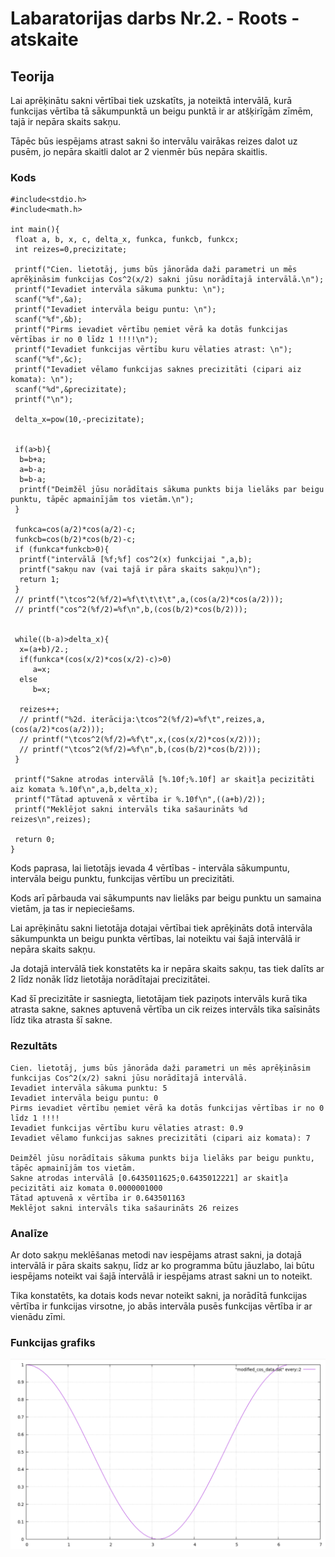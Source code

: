 <!-- https://help.github.com/en/github/writing-on-github/basic-writing-and-formatting-syntax -->
# Labaratorijas darbs Nr.2. - Roots - atskaite

## Teorija
Lai aprēķinātu sakni vērtībai tiek uzskatīts, ja noteiktā intervālā, kurā funkcijas vērtība tā sākumpunktā un beigu punktā ir ar atšķirīgām zīmēm, tajā ir nepāra skaits sakņu.

Tāpēc būs iespējams atrast sakni šo intervālu vairākas reizes dalot uz pusēm, jo nepāra skaitli dalot ar 2 vienmēr būs nepāra skaitlis. 
### Kods
	#include<stdio.h>
	#include<math.h>
	
	int main(){
	 float a, b, x, c, delta_x, funkca, funkcb, funkcx;
	 int reizes=0,precizitate;
	
	 printf("Cien. lietotāj, jums būs jānorāda daži parametri un mēs aprēķināsim funkcijas Cos^2(x/2) sakni jūsu norādītajā intervālā.\n");
	 printf("Ievadiet intervāla sākuma punktu: \n");
	 scanf("%f",&a);
	 printf("Ievadiet intervāla beigu puntu: \n");
	 scanf("%f",&b);
	 printf("Pirms ievadiet vērtību ņemiet vērā ka dotās funkcijas vērtības ir no 0 līdz 1 !!!!\n");
	 printf("Ievadiet funkcijas vērtību kuru vēlaties atrast: \n");
	 scanf("%f",&c);
	 printf("Ievadiet vēlamo funkcijas saknes precizitāti (cipari aiz komata): \n");
	 scanf("%d",&precizitate);
	 printf("\n");
	
	 delta_x=pow(10,-precizitate);


	 if(a>b){
	  b=b+a;
	  a=b-a;
	  b=b-a;
	  printf("Deimžēl jūsu norādītais sākuma punkts bija lielāks par beigu punktu, tāpēc apmainījām tos vietām.\n");
	 }

	 funkca=cos(a/2)*cos(a/2)-c;
	 funkcb=cos(b/2)*cos(b/2)-c;
	 if (funkca*funkcb>0){
	  printf("intervālā [%f;%f] cos^2(x) funkcijai ",a,b);
	  printf("sakņu nav (vai tajā ir pāra skaits sakņu)\n");
	  return 1;
	 }
	 // printf("\tcos^2(%f/2)=%f\t\t\t\t",a,(cos(a/2)*cos(a/2)));
	 // printf("cos^2(%f/2)=%f\n",b,(cos(b/2)*cos(b/2)));


	 while((b-a)>delta_x){
	  x=(a+b)/2.;
	  if(funkca*(cos(x/2)*cos(x/2)-c)>0)
		 a=x;
	  else
		 b=x;

	  reizes++;
	  // printf("%2d. iterācija:\tcos^2(%f/2)=%f\t",reizes,a,(cos(a/2)*cos(a/2)));
	  // printf("\tcos^2(%f/2)=%f\t",x,(cos(x/2)*cos(x/2)));
	  // printf("\tcos^2(%f/2)=%f\n",b,(cos(b/2)*cos(b/2)));
	 }

	 printf("Sakne atrodas intervālā [%.10f;%.10f] ar skaitļa pecizitāti aiz komata %.10f\n",a,b,delta_x);
	 printf("Tātad aptuvenā x vērtība ir %.10f\n",((a+b)/2));
	 printf("Meklējot sakni intervāls tika sašaurināts %d reizes\n",reizes);
	
	 return 0;
	}
Kods paprasa, lai lietotājs ievada 4 vērtības - intervāla sākumpuntu, intervāla beigu punktu, funkcijas vērtību un precizitāti.

Kods arī pārbauda vai sākumpunts nav lielāks par beigu punktu un samaina vietām, ja tas ir nepieciešams.

Lai aprēķinātu sakni lietotāja dotajai vērtībai tiek aprēķināts dotā intervāla sākumpunkta un beigu punkta vērtības, lai noteiktu vai šajā intervālā ir nepāra skaits sakņu.

Ja dotajā intervālā tiek konstatēts ka ir nepāra skaits sakņu, tas tiek dalīts ar 2 līdz nonāk līdz lietotāja norādītajai precizitātei.

Kad šī precizitāte ir sasniegta, lietotājam tiek paziņots intervāls kurā tika atrasta sakne, saknes aptuvenā vērtība un cik reizes intervāls tika saīsināts līdz tika atrasta šī sakne.
### Rezultāts

	Cien. lietotāj, jums būs jānorāda daži parametri un mēs aprēķināsim funkcijas Cos^2(x/2) sakni jūsu norādītajā intervālā.
	Ievadiet intervāla sākuma punktu: 5
	Ievadiet intervāla beigu puntu: 0
	Pirms ievadiet vērtību ņemiet vērā ka dotās funkcijas vērtības ir no 0 līdz 1 !!!! 
	Ievadiet funkcijas vērtību kuru vēlaties atrast: 0.9
	Ievadiet vēlamo funkcijas saknes precizitāti (cipari aiz komata): 7

	Deimžēl jūsu norādītais sākuma punkts bija lielāks par beigu punktu, tāpēc apmainījām tos vietām.
	Sakne atrodas intervālā [0.6435011625;0.6435012221] ar skaitļa pecizitāti aiz komata 0.0000001000
	Tātad aptuvenā x vērtība ir 0.643501163
	Meklējot sakni intervāls tika sašaurināts 26 reizes

### Analīze
Ar doto sakņu meklēšanas metodi nav iespējams atrast sakni, ja dotajā intervālā ir pāra skaits sakņu, līdz ar ko programma būtu jāuzlabo, lai būtu iespējams noteikt vai šajā intervālā ir iespējams atrast sakni un to noteikt.

Tika konstatēts, ka dotais kods nevar noteikt sakni, ja norādītā funkcijas vērtība ir funkcijas virsotne, jo abās intervāla pusēs funkcijas vērtība ir ar vienādu zīmi.
### Funkcijas grafiks
![Cos(x/2) * Cos(x/2)](https://raw.githubusercontent.com/sandemlis/RTR105/master/darbi/LabD2/Gnuplot.PNG)
